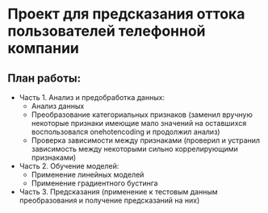 # Проект для предсказания оттока пользователей телефонной компании
## План работы:
- Часть 1. Анализ и предобработка данных:
  - Анализ данных
  - Преобразование категориальных признаков (заменил вручную некоторые признаки имеющие мало значений на оставшихся воспользовался onehotencoding и продолжил анализ)
  - Проверка зависимости между признаками (проверил и устранил зависимость между некоторыми сильно коррелирующими признаками)
- Часть 2. Обучение моделей:
  - Применение линейных моделей
  - Применение градиентного бустинга
- Часть 3. Предсказания (применение к тестовым данным преобразования и получение предсказаний на них)

